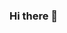 ### Hi there 👋

<!--
**Lakshan-sithara/Lakshan-sithara** is a ✨ _special_ ✨ repository because its `README.md` (this file) appears on your GitHub profile.
-->

<!-- - 👯 I’m looking to collaborate on ...
- 🤔 I’m looking for help with ...
- 💬 Ask me about ...
- 📫 How to reach me: ...
- 😄 Pronouns: ...
- -⚡ Fun fact: reading novel books
-- practics versin controling
->




